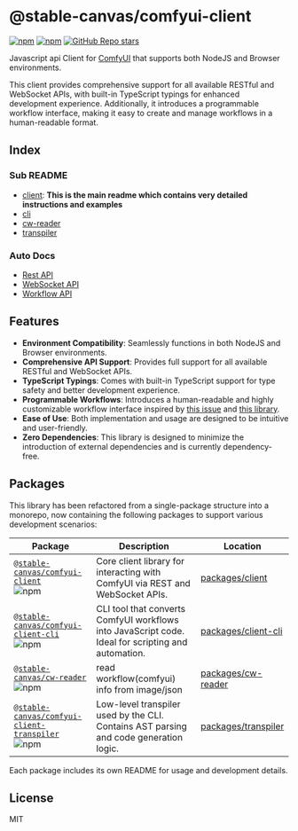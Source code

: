 # @stable-canvas/comfyui-client

[![npm](https://img.shields.io/npm/v/@stable-canvas/comfyui-client)](https://www.npmjs.com/package/@stable-canvas/comfyui-client)
[![npm](https://img.shields.io/npm/dw/@stable-canvas/comfyui-client)](https://www.npmjs.com/package/@stable-canvas/comfyui-client)
[![GitHub Repo stars](https://img.shields.io/github/stars/StableCanvas/comfyui-client)](https://github.com/StableCanvas/comfyui-client)

Javascript api Client for [ComfyUI](https://github.com/comfyanonymous/ComfyUI) that supports both NodeJS and Browser environments.

This client provides comprehensive support for all available RESTful and WebSocket APIs, with built-in TypeScript typings for enhanced development experience. Additionally, it introduces a programmable workflow interface, making it easy to create and manage workflows in a human-readable format.

## Index

### Sub README

- [client](./packages/client/README.md): **This is the main readme which contains very detailed instructions and examples**
- [cli](./packages/cli/README.md)
- [cw-reader](./packages/cw-reader/readme.md)
- [transpiler](./packages/transpiler/README.md)

### Auto Docs

- [Rest API](https://stablecanvas.github.io/comfyui-client/classes/Client.html)
- [WebSocket API](https://stablecanvas.github.io/comfyui-client/classes/WsClient.html)
- [Workflow API](https://stablecanvas.github.io/comfyui-client/classes/Workflow.html)

## Features

- **Environment Compatibility**: Seamlessly functions in both NodeJS and Browser environments.
- **Comprehensive API Support**: Provides full support for all available RESTful and WebSocket APIs.
- **TypeScript Typings**: Comes with built-in TypeScript support for type safety and better development experience.
- **Programmable Workflows**: Introduces a human-readable and highly customizable workflow interface inspired by [this issue](https://github.com/comfyanonymous/ComfyUI/issues/612) and [this library](https://github.com/Chaoses-Ib/ComfyScript).
- **Ease of Use**: Both implementation and usage are designed to be intuitive and user-friendly.
- **Zero Dependencies**: This library is designed to minimize the introduction of external dependencies and is currently dependency-free.

## Packages

This library has been refactored from a single-package structure into a monorepo, now containing the following packages to support various development scenarios:

| Package                                                                                                                                                                                                 | Description                                                                                        | Location                                                                                            |
| ------------------------------------------------------------------------------------------------------------------------------------------------------------------------------------------------------- | -------------------------------------------------------------------------------------------------- | --------------------------------------------------------------------------------------------------- |
| [`@stable-canvas/comfyui-client`](https://www.npmjs.com/package/@stable-canvas/comfyui-client) <br> ![npm](https://img.shields.io/npm/v/@stable-canvas/comfyui-client)                                  | Core client library for interacting with ComfyUI via REST and WebSocket APIs.                      | [packages/client](https://github.com/StableCanvas/comfyui-client/tree/main/packages/client)         |
| [`@stable-canvas/comfyui-client-cli`](https://www.npmjs.com/package/@stable-canvas/comfyui-client-cli) <br> ![npm](https://img.shields.io/npm/v/@stable-canvas/comfyui-client-cli)                      | CLI tool that converts ComfyUI workflows into JavaScript code. Ideal for scripting and automation. | [packages/client-cli](https://github.com/StableCanvas/comfyui-client/tree/main/packages/client-cli) |
| [`@stable-canvas/cw-reader`](https://www.npmjs.com/package/@stable-canvas/cw-reader) <br> ![npm](https://img.shields.io/npm/v/@stable-canvas/cw-reader)                                                 | read workflow(comfyui) info from image/json                                                        | [packages/cw-reader](https://github.com/StableCanvas/comfyui-client/tree/main/packages/cw-reader)   |
| [`@stable-canvas/comfyui-client-transpiler`](https://www.npmjs.com/package/@stable-canvas/comfyui-client-transpiler) <br> ![npm](https://img.shields.io/npm/v/@stable-canvas/comfyui-client-transpiler) | Low-level transpiler used by the CLI. Contains AST parsing and code generation logic.              | [packages/transpiler](https://github.com/StableCanvas/comfyui-client/tree/main/packages/transpiler) |

Each package includes its own README for usage and development details.

## License

MIT
